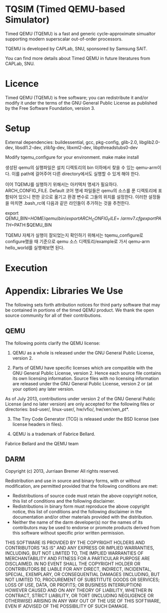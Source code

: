 # TQSIM (Timed QEMU-based Simulator)
Timed QEMU (TQEMU) is a fast and generic cycle-approximate simualtor supporting modern superscalar out-of-order processors.

TQEMU is developed by CAPLab, SNU, sponsored by Samsung SAIT.

You can find more details about Timed QEMU in future literatures from CAPLab, SNU.

# Licence
Timed QEMU (TQEMU) is free software; you can redistribute it and/or modify it under the terms of the GNU General Public License as published by the Free Software Foundation, version 3.

# Setup
External dependencies: buildessential, gcc, pkg-config, glib-2.0, libglib2.0-dev, libsdl1.2-dev, zlib1g-dev, libxml2-dev, libpthreadstubs0-dev

Modify tqemu_configure for your environment.
make
make install

생성된 qemu의 실행파일은 설치 디렉토리의 bin 이하에서 찾을 수 있는 qemu-arm이다. 이를 path에 걸어주어 다른 directory에서도 실행할 수 있게 해야 한다. 

이어 TQEMU를 실행하기 위해서는 아키텍처 명세가 필요하다. ARCH\_CONFIG\_FILE. Default 코어 명세 파일들은 qemu의 소스를 푼 디렉토리에 포함되어 있으니 편한 곳으로 옮기고 환경 변수로 그들의 위치를 설정한다. 이러한 설정들을 마치면  .bash\_rc에 다음과 같은 라인들이 추가하는 것을 추천한다.

export QEMU_BIN=$HOME/qemu/bin/
export ARCH_CONFIG_FILE=~/armv7.cfg
export PATH=$PATH:$QEMU_BIN

TQEMU 자체가 실행이 잘되었는지 확인하기 위해서는 tqemu\_configure로 configure했을 때 기준으로 qemu 소스 디렉토리/example로 가서 qemu-arm hello_world를 실행해보면 된다.

# Execution


# Appendix: Libraries We Use
The following sets forth attribution notices for third party software that may be contained in portions of the timed QEMU product. We thank the open source community for all of their contributions.

## QEMU
The following points clarify the QEMU license:

1) QEMU as a whole is released under the GNU General Public License, version 2.

2) Parts of QEMU have specific licenses which are compatible with the GNU General Public License, version 2. Hence each source file contains its own licensing information.  Source files with no licensing information are released under the GNU General Public License, version 2 or (at your option) any later version.

As of July 2013, contributions under version 2 of the GNU General Public License (and no later version) are only accepted for the following files or directories: bsd-user/, linux-user/, hw/vfio/, hw/xen/xen_pt*.

3) The Tiny Code Generator (TCG) is released under the BSD license  (see license headers in files).

4) QEMU is a trademark of Fabrice Bellard. 

Fabrice Bellard and the QEMU team

## DARM

Copyright (c) 2013, Jurriaan Bremer All rights reserved.

Redistribution and use in source and binary forms, with or without modification, are permitted provided that the following conditions are met:

* Redistributions of source code must retain the above copyright notice, this list of conditions and the following disclaimer.
* Redistributions in binary form must reproduce the above copyright notice, this list of conditions and the following disclaimer in the documentation and/or other materials provided with the distribution.
* Neither the name of the darm developer(s) nor the names of its contributors may be used to endorse or promote products derived from this software without specific prior written permission.

THIS SOFTWARE IS PROVIDED BY THE COPYRIGHT HOLDERS AND CONTRIBUTORS "AS IS" AND ANY EXPRESS OR IMPLIED WARRANTIES, INCLUDING, BUT NOT LIMITED TO, THE IMPLIED WARRANTIES OF MERCHANTABILITY AND FITNESS FOR A PARTICULAR PURPOSE ARE DISCLAIMED. IN NO EVENT SHALL THE COPYRIGHT HOLDER OR CONTRIBUTORS BE LIABLE FOR ANY DIRECT, INDIRECT, INCIDENTAL, SPECIAL, EXEMPLARY, OR CONSEQUENTIAL DAMAGES (INCLUDING, BUT NOT LIMITED TO, PROCUREMENT OF SUBSTITUTE GOODS OR SERVICES; LOSS OF USE, DATA, OR PROFITS; OR BUSINESS INTERRUPTION) HOWEVER CAUSED AND ON ANY THEORY OF LIABILITY, WHETHER IN CONTRACT, STRICT LIABILITY, OR TORT (INCLUDING NEGLIGENCE OR OTHERWISE) ARISING IN ANY WAY OUT OF THE USE OF THIS SOFTWARE, EVEN IF ADVISED OF THE POSSIBILITY OF SUCH DAMAGE.
